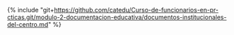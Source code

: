 {% include "git+https://github.com/catedu/Curso-de-funcionarios-en-pr-cticas.git/modulo-2-documentacion-educativa/documentos-institucionales-del-centro.md" %}